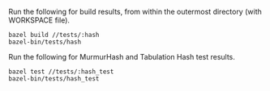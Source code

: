 Run the following for build results, from within the outermost directory (with WORKSPACE file).
```
bazel build //tests/:hash
bazel-bin/tests/hash
```

Run the following for MurmurHash and Tabulation Hash test results.
```
bazel test //tests/:hash_test
bazel-bin/tests/hash_test
```